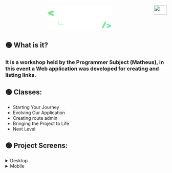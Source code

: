 <div align="center">
  <a href="./README-pt-BR.md" title="Traduzir para Português (BR)"><img src="https://encrypted-tbn0.gstatic.com/images?q=tbn:ANd9GcSD9OrU-515I2yoUzp2eBxRr5esQSED4Tce19LeNxfsxQ&s" align="right" width="40px" height="30px" /></a>
  <img src="images/logo.png" width="200" />
</div>

## 🟢 What is it?
### It is a workshop held by the Programmer Subject (Matheus), in this event a Web application was developed for creating and listing links.

## 🟢 Classes:
- Starting Your Journey
- Evolving Our Application
- Creating route admin
- Bringing the Project to Life
- Next Level

## 🟢 Project Screens:

<details>
  <summary>Desktop</summary>
  <div align="center">
    <img title="Main Screen (Home)" src="design/home-desk.png" width="50%" />
    <img title="Admin Social Medias Screen" src="design/admin-desk-1.png" width="50%" />
    <img title="Admin Create Links Screen" src="design/admin-desk.png" width="50%" />
    <img title="Login Screen" src="design/login-desk.png" width="50%" />
  </div>
</details>

<details>
  <summary>Mobile</summary>
  <div align="center">
    <img title="Main Screen (Home)" src="design/home-mobile.png" width="25%" />
    <img title="Admin Social Medias Screen" src="design/admin-mobile-1.png" width="25%" />
    <img title="Admin Create Links Screen" src="design/admin-mobile.png" width="25%" />
    <img title="Login Screen" src="design/login-mobile.png" width="25%" />
  </div>
</details>
